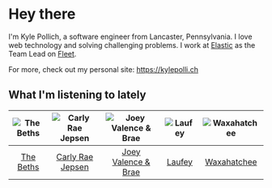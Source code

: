 # Hey there


I'm Kyle Pollich, a software engineer from Lancaster, Pennsylvania. I love web technology and solving challenging problems.
I work at [Elastic](https://www.elastic.co/) as the Team Lead on [Fleet](https://www.elastic.co/guide/en/fleet/current/fleet-overview.html).

For more, check out my personal site: https://kylepolli.ch

## What I'm listening to lately

<!-- begin artists -->
  |![The Beths](https://i.scdn.co/image/ab6761610000f178eb26b0d0de46b77e23675281)|![Carly Rae Jepsen](https://i.scdn.co/image/ab6761610000f1788272bf414106646e0e4a89f3)|![Joey Valence & Brae](https://i.scdn.co/image/ab6761610000f178a785c8353e5dfb6f47443cc4)|![Laufey](https://i.scdn.co/image/ab6761610000f17898c2527b85500f68f53084f2)|![Waxahatchee](https://i.scdn.co/image/ab6761610000f178909fb4e2a0d9c0f880174263)|
  |:---:|:---:|:---:|:---:|:---:|
  |[The Beths](https://open.spotify.com/artist/7DjwIxbe8kpw4pqnzAMoin)|[Carly Rae Jepsen](https://open.spotify.com/artist/6sFIWsNpZYqfjUpaCgueju)|[Joey Valence & Brae](https://open.spotify.com/artist/1q4618qKswelCGLoanFKQh)|[Laufey](https://open.spotify.com/artist/7gW0r5CkdEUMm42w9XpyZO)|[Waxahatchee](https://open.spotify.com/artist/5IWCU0V9evBlW4gIeGY4zF)|
<!-- end artists -->
